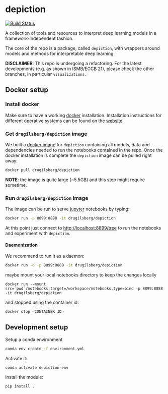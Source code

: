# depiction

[![Build Status](https://travis-ci.com/IBM/depiction.svg?branch=master)](https://travis-ci.com/IBM/depiction)

A collection of tools and resources to interpret deep learning models in a framework-independent fashion.

The core of the repo is a package, called `depiction`, with wrappers around models and methods for interpretable deep learning.

**DISCLAIMER**: This repo is undergoing a refactoring. For the latest developments (e.g. as shown in ISMB/ECCB 21), please check the other branches, in particular `visualizations`.

## Docker setup

### Install docker

Make sure to have a working [docker](https://www.docker.com/) installation.
Installation instructions for different operative systems can be found on the [website](https://docs.docker.com/install/).

### Get `drugilsberg/depiction` image

We built a [docker image](https://cloud.docker.com/repository/docker/drugilsberg/depiction) for `depiction` containing all models, data and dependencies needed to run the notebooks contained in the repo.
Once the docker installation is complete the `depiction` image can be pulled right away:

```sh
docker pull drugilsberg/depiction
```

**NOTE**: the image is quite large (~5.5GB) and this step might require sometime.

### Run `drugilsberg/depiction` image

The image can be run to serve [jupyter](https://jupyter.org/) notebooks by typing:

```sh
docker run -p 8899:8888 -it drugilsberg/depiction
```

At this point just connect to [http://localhost:8899/tree](http://localhost:8899/tree) to run the notebooks and experiment with `depiction`.

#### Daemonization

We recommend to run it as a daemon:

```sh
docker run -d -p 8899:8888 -it drugilsberg/depiction
```

maybe mount your local notebooks directory to keep the changes locally

```
docker run --mount src=`pwd`/notebooks,target=/workspace/notebooks,type=bind -p 8899:8888 -it drugilsberg/depiction
```

and stopped using the container id:

```sh
docker stop <CONTAINER ID>
```

## Development setup

Setup a conda environment

```sh
conda env create -f environment.yml
```

Activate it:

```sh
conda activate depiction-env
```

Install the module:

```sh
pip install .
```
